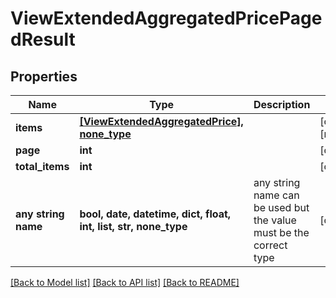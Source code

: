 # ViewExtendedAggregatedPricePagedResult


## Properties
Name | Type | Description | Notes
------------ | ------------- | ------------- | -------------
**items** | [**[ViewExtendedAggregatedPrice], none_type**](ViewExtendedAggregatedPrice.md) |  | [optional] [readonly] 
**page** | **int** |  | [optional] 
**total_items** | **int** |  | [optional] 
**any string name** | **bool, date, datetime, dict, float, int, list, str, none_type** | any string name can be used but the value must be the correct type | [optional]

[[Back to Model list]](../README.md#documentation-for-models) [[Back to API list]](../README.md#documentation-for-api-endpoints) [[Back to README]](../README.md)


